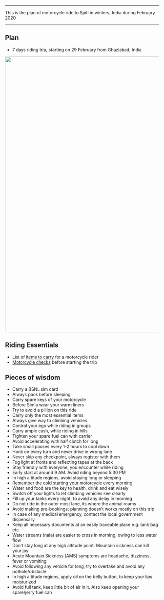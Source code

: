 
---
This is the plan of motorcycle ride to Spiti in winters, India during February 2020 

---

## **Plan**
* 7 days riding trip, starting on 29 February from Ghaziabad, India

<p align="center"><img src="https://github.com/inbravo/travel/raw/master/february-2020/images/route-map.jpg" width="900"></p>

## Riding Essentials		
* List of [items to carry](https://github.com/inbravo/travel/blob/master/february-2020/references/carry-list/README.md) for a motorcycle rider
* [Motorcycle checks](https://github.com/inbravo/travel/blob/master/february-2020/references/check-list/README.md) before starting the trip

## **Pieces of wisdom**
* Carry a BSNL sim card
* Always pack before sleeping
* Carry spare keys of your motorcycle
* Before Simla wear your warm liners
* Try to avoid a pillion on this ride
* Carry only the most essential items
* Always give way to climbing vehicles 
* Control your ego while riding in groups
* Carry ample cash, while riding in hills
* Tighten your spare fuel can with carrier
* Avoid accelerating with half clutch for long
* Take small pauses every 1-2 hours to cool down
* Honk on every turn and never drive in wrong lane
* Never skip any checkpoint, always register with them
* Fog light at fronts and reflecting tapes at the back
* Stay friendly with everyone, you encounter while riding
* Early start at around 9 AM. Avoid riding beyond 5:30 PM
* In high altitude regions, avoid staying long or sleeping
* Remember the cold starting your motorcycle every morning 
* Water and food are the key to health, drink and eat wisely
* Switch off your lights to let climbing vehicles see clearly
* Fill up your tanks every night, to avoid any delay in morning
* Do not ride in the outer most lane, its where the animal roams
* Avoid making pre-bookings; planning doesn’t works mostly on this trip
* In case of any medical emergency, contact the local government dispensary
* Keep all necessary documents at an easily traceable place e.g. tank bag etc
* Water streams (nala) are easier to cross in morning, owing to less water flow
* Don't stay long at any high altitude point. Mountain sickness can kill your joy
* Acute Mountain Sickness (AMS) symptoms are headache, dizziness, fever or vomiting  
* Avoid following any vehicle for long, try to overtake and avoid any pothole/obstacle
* In high altitude regions, apply oil on the belly button, to keep your lips moisturized
* Avoid full tank, keep little bit of air in it. Also keep opening your spare/jerry fuel can

